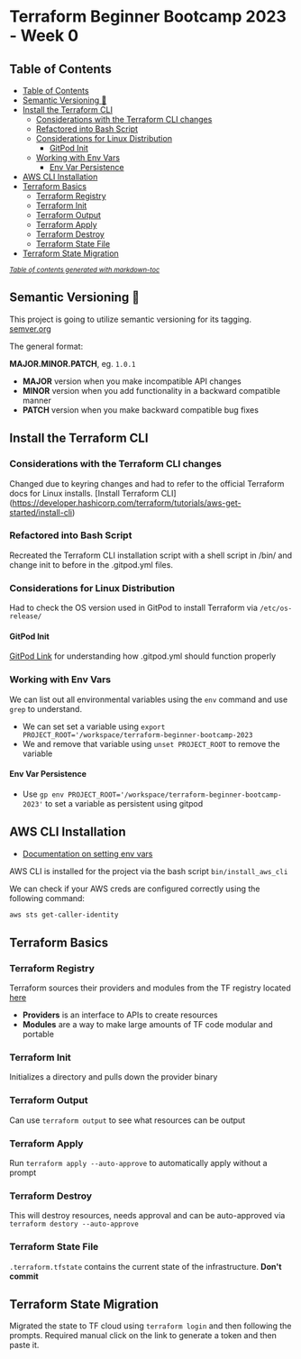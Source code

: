 # Terraform Beginner Bootcamp 2023 - Week 0

## Table of Contents
* [Table of Contents](#table-of-contents)
* [Semantic Versioning :mage:](#semantic-versioning--mage-)
* [Install the Terraform CLI](#install-the-terraform-cli)
  + [Considerations with the Terraform CLI changes](#considerations-with-the-terraform-cli-changes)
  + [Refactored into Bash Script](#refactored-into-bash-script)
  + [Considerations for Linux Distribution](#considerations-for-linux-distribution)
    - [GitPod Init](#gitpod-init)
  + [Working with Env Vars](#working-with-env-vars)
    - [Env Var Persistence](#env-var-persistence)
* [AWS CLI Installation](#aws-cli-installation)
* [Terraform Basics](#terraform-basics)
  + [Terraform Registry](#terraform-registry)
  + [Terraform Init](#terraform-init)
  + [Terraform Output](#terraform-output)
  + [Terraform Apply](#terraform-apply)
  + [Terraform Destroy](#terraform-destroy)
  + [Terraform State File](#terraform-state-file)
* [Terraform State Migration](#terraform-state-migration)

<small><i><a href='http://ecotrust-canada.github.io/markdown-toc/'>Table of contents generated with markdown-toc</a></i></small>




## Semantic Versioning :mage:

This project is going to utilize semantic versioning for its tagging. [semver.org](https://semver.org)

The general format:

**MAJOR.MINOR.PATCH**, eg. `1.0.1`

- **MAJOR** version when you make incompatible API changes
- **MINOR** version when you add functionality in a backward compatible manner
- **PATCH** version when you make backward compatible bug fixes

## Install the Terraform CLI

### Considerations with the Terraform CLI changes
Changed due to keyring changes and had to refer to the official Terraform docs for Linux installs.
[Install Terraform CLI] (https://developer.hashicorp.com/terraform/tutorials/aws-get-started/install-cli)


### Refactored into Bash Script
Recreated the Terraform CLI installation script with a shell script in /bin/ and change init to before in the .gitpod.yml files.

### Considerations for Linux Distribution
Had to check the OS version used in GitPod to install Terraform via 
```/etc/os-release/```

#### GitPod Init
[GitPod Link](https://www.gitpod.io/docs/configure/workspaces/tasks) for understanding how .gitpod.yml should function properly

### Working with Env Vars
We can list out all environmental variables using the `env` command and use `grep` to understand.
- We can set set a variable using `export PROJECT_ROOT='/workspace/terraform-beginner-bootcamp-2023`
- We and remove that variable using `unset PROJECT_ROOT` to remove the variable

#### Env Var Persistence
- Use `gp env PROJECT_ROOT='/workspace/terraform-beginner-bootcamp-2023'` to set a variable as persistent using gitpod

## AWS CLI Installation
- [Documentation on setting env vars](https://docs.aws.amazon.com/cli/latest/userguide/cli-configure-envvars.html)

AWS CLI is installed for the project via the bash script `bin/install_aws_cli`

We can check if your AWS creds are configured correctly using the following command:
```sh
aws sts get-caller-identity
```

## Terraform Basics

### Terraform Registry
Terraform sources their providers and modules from the TF registry located [here](https://registry.terraform.io/)

- **Providers** is an interface to APIs to create resources
- **Modules** are a way to make large amounts of TF code modular and portable 

### Terraform Init
Initializes a directory and pulls down the provider binary

### Terraform Output
Can use `terraform output` to see what resources can be output

### Terraform Apply
Run `terraform apply --auto-approve` to automatically apply without a prompt

### Terraform Destroy
This will destroy resources, needs approval and can be auto-approved via `terraform destory --auto-approve`

### Terraform State File
`.terraform.tfstate` contains the current state of the infrastructure. **Don't commit**

## Terraform State Migration
Migrated the state to TF cloud using `terraform login` and then following the prompts. Required manual click on the link to generate a token and then paste it.
